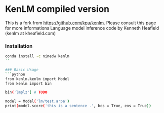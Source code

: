 # KenLM compiled version 
This is a fork from https://github.com/kpu/kenlm. Please consult this page for more informations
Language model inference code by Kenneth Heafield (kenlm at kheafield.com)

### Installation

```bash
conda install -c ninedw kenlm 
``

### Basic Usage
```python
from kenlm.kenlm import Model
from kenlm import bin

bin('lmplz') # TODO

model = Model('lm/test.arpa')
print(model.score('this is a sentence .', bos = True, eos = True))
```


